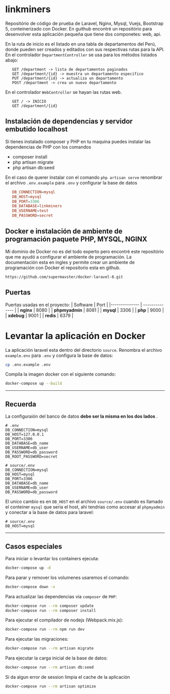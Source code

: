 # linkminers

Repositório de código de prueba de Laravel, Nginx, Mysql, Vuejs, Bootstrap 5, conteinerizado con Docker. En guithub encontré un repositório para desenvolver esta aplicación pequeña que tiene dos componetes: web, api.

En la ruta de inicio es el listado en una tabla de departamentos del Perú, donde pueden ser creados y editados con sus respectivas rutas para la API. En el controlador `DepartmentController` se usa para los métodos listados abajo: 

```
   GET /department -> lista de departamentos paginados
   GET /department/{id} -> muestra un departamento específico
   PUT /department/{id} -> actualiza un departamento
   POST /department -> crea un nuevo departamento
```

En el controlador `WebController` se hayan las rutas web.

```
   GET / -> INICIO
   GET /department/{id}
```

## Instalación de dependencias y servidor embutido localhost 

Si tienes instalado composer y PHP en tu maquina puedes instalar las dependencias de PHP con los comandos

- composer install
- php artisan migrate
- php artisan db:seed

En el caso de querer instalar con el comando `php artisan serve` renombrar el archivo `.env.example` para `.env` y configurar la base de datos 

```conf
   DB_CONNECTION=mysql
   DB_HOST=mysql
   DB_PORT=3306
   DB_DATABASE=linkminers
   DB_USERNAME=test
   DB_PASSWORD=secret
```


## Docker e instalación de ambiente de programación paquete PHP, MYSQL, NGINX

Mi dominio de Docker no es del todo experto pero encontré este repositório que me ayudó a configurar el ambiente de programación. La documentación esta en ingles y permite crear un ambiente de programación con Docker el repositorio esta en github.

`https://github.com/supermavster/docker-laravel-8.git` 

## Puertas

Puertas usadas en el proyecto:
| Software | Port |
|-------------- | -------------- |
| **nginx** | 8080 |
| **phpmyadmin** | 8081 |
| **mysql** | 3306 |
| **php** | 9000 |
| **xdebug** | 9001 |
| **redis** | 6379 |

# Levantar la aplicación en Docker

La aplicación laravel esta dentro del directorio `source`. Renombra el archivo `example.env` para `.env` y configura la base de datos:

   ```sh
   cp .env.example .env
   ```

Compila la imagen docker con el siguiente comando:

   ```sh
   docker-compose up --build
   ```

---

## Recuerda

La configuraión del banco de datos **debe ser la misma en los dos lados** .

```dotenv
# .env
DB_CONNECTION=mysql
DB_HOST=127.0.0.1
DB_PORT=3306
DB_DATABASE=db_name
DB_USERNAME=db_user
DB_PASSWORD=db_password
DB_ROOT_PASSWORD=secret
```

```dotenv
# source/.env
DB_CONNECTION=mysql
DB_HOST=mysql
DB_PORT=3306
DB_DATABASE=db_name
DB_USERNAME=db_user
DB_PASSWORD=db_password
```

El unico cambio es en  `DB_HOST` en el archivo `source/.env` cuando es llamado el conteiner `mysql` que seria el host, ahi tendrias como accesar al `phpmyadmin` y conectar a la base de datos para laravel:

```dotenv
# source/.env
DB_HOST=mysql
```

---

## Casos especiales

Para iniciar o levantar los containers ejecuta:

```sh
docker-compose up -d
```

Para parar y remover los volumenes usaremos el comando:

```sh
docker-compose down -v
```

Para actualizar las dependencias via `composer` de `PHP`:

```sh
docker-compose run --rm composer update
docker-compose run --rm composer install
```

Para ejecutar el compilador de nodejs (Webpack.mix.js):

```sh
docker-compose run --rm npm run dev
```

Para ejecutar las migraciones:

```sh
docker-compose run --rm artisan migrate
```

Para ejecutar la carga inicial de la base de datos:

```sh
docker-compose run --rm artisan db:seed
```

Si da algun error de session limpia el cache de la aplicación

```sh 
docker-compose run --rm artisan optimize
```